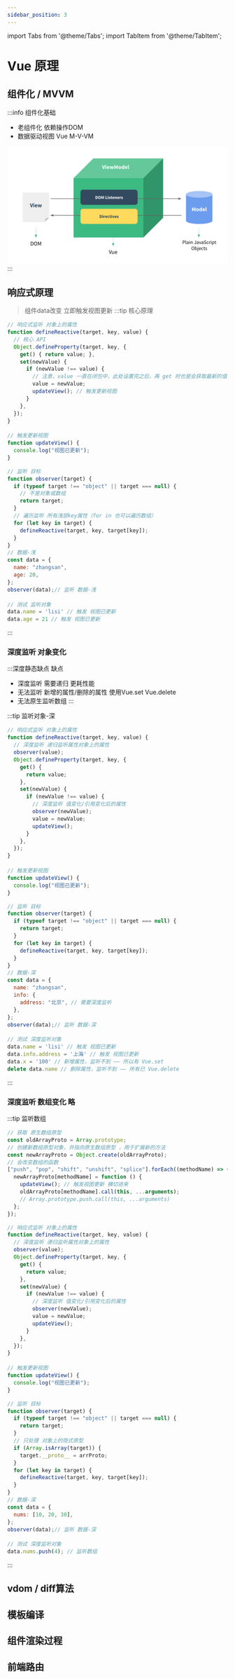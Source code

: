 ```yaml
---
sidebar_position: 3
---
```

import Tabs from '@theme/Tabs';
import TabItem from '@theme/TabItem';

# Vue 原理

## 组件化 / MVVM
:::info 组件化基础
- 老组件化 依赖操作DOM
- 数据驱动视图 Vue M-V-VM

![mvvm](/img/vue/vue-mvvm.png)
:::

## 响应式原理
> 组件data改变 立即触发视图更新
:::tip 核心原理
<Tabs>
  <TabItem value="defineReactive" label="核心原理-浅">

```js
// 响应式监听 对象上的属性
function defineReactive(target, key, value) {
  // 核心 API
  Object.defineProperty(target, key, {
    get() { return value; },
    set(newValue) {
      if (newValue !== value) {
        // 注意，value 一直在闭包中，此处设置完之后，再 get 时也是会获取最新的值
        value = newValue;
        updateView(); // 触发更新视图
      }
    },
  });
}

// 触发更新视图
function updateView() {
  console.log("视图已更新");
}
```
  </TabItem>
  <TabItem value="observe" label="监听对象-浅">

```js
// 监听 目标
function observer(target) {
  if (typeof target !== "object" || target === null) {
    // 不是对象或数组
    return target;
  }
  // 遍历监听 所有浅层key属性（for in 也可以遍历数组）
  for (let key in target) {
    defineReactive(target, key, target[key]);
  }
}
// 数据-浅 
const data = {
  name: "zhangsan",
  age: 20,
};
observer(data);// 监听 数据-浅

// 测试 监听对象
data.name = 'lisi' // 触发 视图已更新
data.age = 21 // 触发 视图已更新
```
  </TabItem>
</Tabs>

:::

### 深度监听 对象变化
:::深度静态缺点 缺点
- 深度监听 需要递归 更耗性能
- 无法监听 新增的属性/删除的属性 使用Vue.set Vue.delete
- 无法原生监听数组
:::

:::tip 监听对象-深
<Tabs>
  <TabItem value="defineReactive" label="核心原理-深">

```js
// 响应式监听 对象上的属性
function defineReactive(target, key, value) {
  // 深度监听 递归监听属性对象上的属性
  observer(value);
  Object.defineProperty(target, key, {
    get() {
      return value;
    },
    set(newValue) {
      if (newValue !== value) {
        // 深度监听 值变化/引用变化后的属性
        observer(newValue);
        value = newValue;
        updateView();
      }
    },
  });
}

// 触发更新视图
function updateView() {
  console.log("视图已更新");
}
```
  </TabItem>
  <TabItem value="observe" label="监听对象-深">

```js
// 监听 目标
function observer(target) {
  if (typeof target !== "object" || target === null) {
    return target;
  }
  for (let key in target) {
    defineReactive(target, key, target[key]);
  }
}
// 数据-深
const data = {
  name: "zhangsan",
  info: {
    address: "北京", // 需要深度监听
  },
};
observer(data);// 监听 数据-深

// 测试 深度监听对象
data.name = 'lisi' // 触发 视图已更新
data.info.address = '上海' // 触发 视图已更新
data.x = '100' // 新增属性，监听不到 —— 所以有 Vue.set
delete data.name // 删除属性，监听不到 —— 所有已 Vue.delete
```
  </TabItem>
</Tabs>

:::

### 深度监听 数组变化 略
:::tip 监听数组
<Tabs>
  <TabItem value="array" label="处理数组">

```js
// 获取 原生数组原型
const oldArrayProto = Array.prototype;
// 创建新数组原型对象，并指向原生数组原型 ，用于扩展新的方法
const newArrayProto = Object.create(oldArrayProto);
// 会改变数组的函数
["push", "pop", "shift", "unshift", "splice"].forEach((methodName) => {
  newArrayProto[methodName] = function () {
    updateView(); // 触发视图更新 横切进来
    oldArrayProto[methodName].call(this, ...arguments);
    // Array.prototype.push.call(this, ...arguments)
  };
});
```
  </TabItem>
  <TabItem value="defineReactive" label="核心原理-深">

```js
// 响应式监听 对象上的属性
function defineReactive(target, key, value) {
  // 深度监听 递归监听属性对象上的属性
  observer(value);
  Object.defineProperty(target, key, {
    get() {
      return value;
    },
    set(newValue) {
      if (newValue !== value) {
        // 深度监听 值变化/引用变化后的属性
        observer(newValue);
        value = newValue;
        updateView();
      }
    },
  });
}

// 触发更新视图
function updateView() {
  console.log("视图已更新");
}
```
  </TabItem>
  <TabItem value="observe" label="监听数组-深">

```js
// 监听 目标
function observer(target) {
  if (typeof target !== "object" || target === null) {
    return target;
  }
  // 只处理 对象上的隐式原型
  if (Array.isArray(target)) {
    target.__proto__ = arrProto;
  }
  for (let key in target) {
    defineReactive(target, key, target[key]);
  }
}
// 数据-深
const data = {
  nums: [10, 20, 30],
};
observer(data);// 监听 数据-深

// 测试 深度监听对象
data.nums.push(4); // 监听数组
```
  </TabItem>
</Tabs>

:::

## vdom / diff算法

## 模板编译

## 组件渲染过程

## 前端路由

